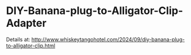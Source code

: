 # DIY-Banana-plug-to-Alligator-Clip-Adapter

Details at:
http://www.whiskeytangohotel.com/2024/09/diy-banana-plug-to-alligator-clip.html
